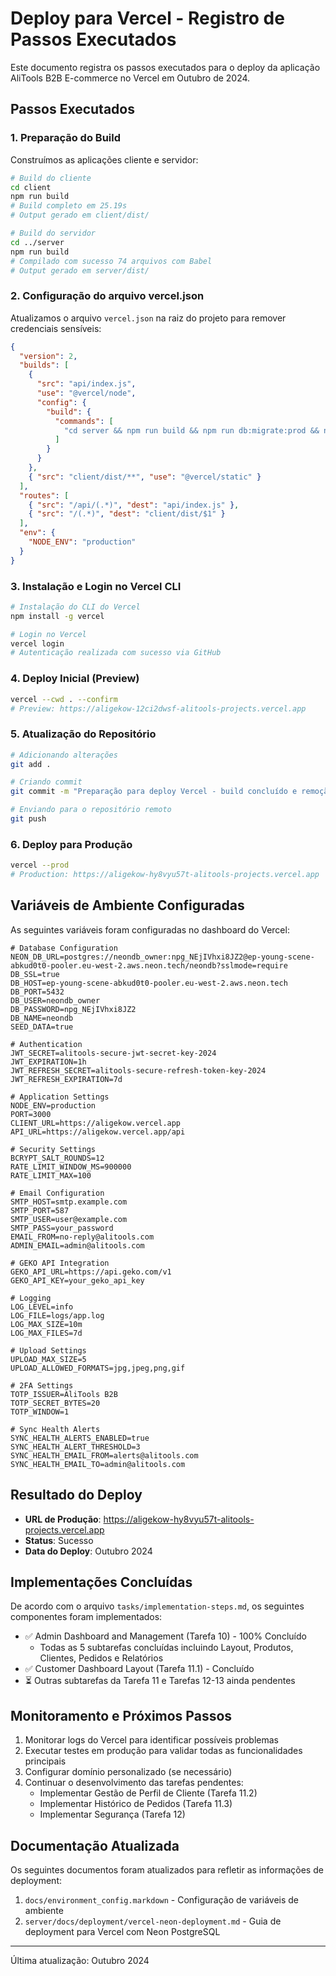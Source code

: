 # Deploy para Vercel - Registro de Passos Executados

Este documento registra os passos executados para o deploy da aplicação AliTools B2B E-commerce no Vercel em Outubro de 2024.

## Passos Executados

### 1. Preparação do Build

Construímos as aplicações cliente e servidor:

```bash
# Build do cliente
cd client
npm run build
# Build completo em 25.19s
# Output gerado em client/dist/

# Build do servidor
cd ../server
npm run build
# Compilado com sucesso 74 arquivos com Babel
# Output gerado em server/dist/
```

### 2. Configuração do arquivo vercel.json

Atualizamos o arquivo `vercel.json` na raiz do projeto para remover credenciais sensíveis:

```json
{
  "version": 2,
  "builds": [
    { 
      "src": "api/index.js", 
      "use": "@vercel/node",
      "config": {
        "build": {
          "commands": [
            "cd server && npm run build && npm run db:migrate:prod && npm run db:seed:prod"
          ]
        }
      }
    },
    { "src": "client/dist/**", "use": "@vercel/static" }
  ],
  "routes": [
    { "src": "/api/(.*)", "dest": "api/index.js" },
    { "src": "/(.*)", "dest": "client/dist/$1" }
  ],
  "env": {
    "NODE_ENV": "production"
  }
}
```

### 3. Instalação e Login no Vercel CLI

```bash
# Instalação do CLI do Vercel
npm install -g vercel

# Login no Vercel
vercel login
# Autenticação realizada com sucesso via GitHub
```

### 4. Deploy Inicial (Preview)

```bash
vercel --cwd . --confirm
# Preview: https://aligekow-12ci2dwsf-alitools-projects.vercel.app
```

### 5. Atualização do Repositório

```bash
# Adicionando alterações
git add .

# Criando commit
git commit -m "Preparação para deploy Vercel - build concluído e remoção de credenciais de vercel.json"

# Enviando para o repositório remoto
git push
```

### 6. Deploy para Produção

```bash
vercel --prod
# Production: https://aligekow-hy8vyu57t-alitools-projects.vercel.app
```

## Variáveis de Ambiente Configuradas

As seguintes variáveis foram configuradas no dashboard do Vercel:

```
# Database Configuration
NEON_DB_URL=postgres://neondb_owner:npg_NEjIVhxi8JZ2@ep-young-scene-abkud0t0-pooler.eu-west-2.aws.neon.tech/neondb?sslmode=require
DB_SSL=true
DB_HOST=ep-young-scene-abkud0t0-pooler.eu-west-2.aws.neon.tech
DB_PORT=5432
DB_USER=neondb_owner
DB_PASSWORD=npg_NEjIVhxi8JZ2
DB_NAME=neondb
SEED_DATA=true

# Authentication
JWT_SECRET=alitools-secure-jwt-secret-key-2024
JWT_EXPIRATION=1h
JWT_REFRESH_SECRET=alitools-secure-refresh-token-key-2024
JWT_REFRESH_EXPIRATION=7d

# Application Settings
NODE_ENV=production
PORT=3000
CLIENT_URL=https://aligekow.vercel.app
API_URL=https://aligekow.vercel.app/api

# Security Settings
BCRYPT_SALT_ROUNDS=12
RATE_LIMIT_WINDOW_MS=900000
RATE_LIMIT_MAX=100

# Email Configuration
SMTP_HOST=smtp.example.com
SMTP_PORT=587
SMTP_USER=user@example.com
SMTP_PASS=your_password
EMAIL_FROM=no-reply@alitools.com
ADMIN_EMAIL=admin@alitools.com

# GEKO API Integration
GEKO_API_URL=https://api.geko.com/v1
GEKO_API_KEY=your_geko_api_key

# Logging
LOG_LEVEL=info
LOG_FILE=logs/app.log
LOG_MAX_SIZE=10m
LOG_MAX_FILES=7d

# Upload Settings
UPLOAD_MAX_SIZE=5
UPLOAD_ALLOWED_FORMATS=jpg,jpeg,png,gif

# 2FA Settings
TOTP_ISSUER=AliTools B2B
TOTP_SECRET_BYTES=20
TOTP_WINDOW=1

# Sync Health Alerts
SYNC_HEALTH_ALERTS_ENABLED=true
SYNC_HEALTH_ALERT_THRESHOLD=3
SYNC_HEALTH_EMAIL_FROM=alerts@alitools.com
SYNC_HEALTH_EMAIL_TO=admin@alitools.com
```

## Resultado do Deploy

- **URL de Produção**: https://aligekow-hy8vyu57t-alitools-projects.vercel.app
- **Status**: Sucesso
- **Data do Deploy**: Outubro 2024

## Implementações Concluídas

De acordo com o arquivo `tasks/implementation-steps.md`, os seguintes componentes foram implementados:

- ✅ Admin Dashboard and Management (Tarefa 10) - 100% Concluído
  - Todas as 5 subtarefas concluídas incluindo Layout, Produtos, Clientes, Pedidos e Relatórios
- ✅ Customer Dashboard Layout (Tarefa 11.1) - Concluído
- ⏳ Outras subtarefas da Tarefa 11 e Tarefas 12-13 ainda pendentes

## Monitoramento e Próximos Passos

1. Monitorar logs do Vercel para identificar possíveis problemas
2. Executar testes em produção para validar todas as funcionalidades principais
3. Configurar domínio personalizado (se necessário)
4. Continuar o desenvolvimento das tarefas pendentes:
   - Implementar Gestão de Perfil de Cliente (Tarefa 11.2)
   - Implementar Histórico de Pedidos (Tarefa 11.3)
   - Implementar Segurança (Tarefa 12)

## Documentação Atualizada

Os seguintes documentos foram atualizados para refletir as informações de deployment:

1. `docs/environment_config.markdown` - Configuração de variáveis de ambiente
2. `server/docs/deployment/vercel-neon-deployment.md` - Guia de deployment para Vercel com Neon PostgreSQL

---

Última atualização: Outubro 2024 